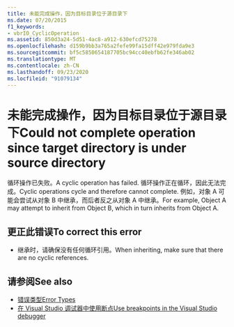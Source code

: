 ```yaml
---
title: 未能完成操作，因为目标目录位于源目录下
ms.date: 07/20/2015
f1_keywords:
- vbrIO_CyclicOperation
ms.assetid: 850d3a24-5d51-4ac8-a912-630efcd75278
ms.openlocfilehash: d159b9bb3a765a2fefe99fa15dff42e979fda9e3
ms.sourcegitcommit: bf5c5850654187705bc94cc40ebfb62fe346ab02
ms.translationtype: MT
ms.contentlocale: zh-CN
ms.lasthandoff: 09/23/2020
ms.locfileid: "91079134"
---
```

# <a name="could-not-complete-operation-since-target-directory-is-under-source-directory"></a><span data-ttu-id="f70a4-102">未能完成操作，因为目标目录位于源目录下</span><span class="sxs-lookup"><span data-stu-id="f70a4-102">Could not complete operation since target directory is under source directory</span></span>

<span data-ttu-id="f70a4-103">循环操作已失败。</span><span class="sxs-lookup"><span data-stu-id="f70a4-103">A cyclic operation has failed.</span></span> <span data-ttu-id="f70a4-104">循环操作正在循环，因此无法完成。</span><span class="sxs-lookup"><span data-stu-id="f70a4-104">Cyclic operations cycle and therefore cannot complete.</span></span> <span data-ttu-id="f70a4-105">例如，对象 A 可能会尝试从对象 B 中继承，而后者反之从对象 A 中继承。</span><span class="sxs-lookup"><span data-stu-id="f70a4-105">For example, Object A may attempt to inherit from Object B, which in turn inherits from Object A.</span></span>  
  
## <a name="to-correct-this-error"></a><span data-ttu-id="f70a4-106">更正此错误</span><span class="sxs-lookup"><span data-stu-id="f70a4-106">To correct this error</span></span>  
  
- <span data-ttu-id="f70a4-107">继承时，请确保没有任何循环引用。</span><span class="sxs-lookup"><span data-stu-id="f70a4-107">When inheriting, make sure that there are no cyclic references.</span></span>  
  
## <a name="see-also"></a><span data-ttu-id="f70a4-108">请参阅</span><span class="sxs-lookup"><span data-stu-id="f70a4-108">See also</span></span>

- [<span data-ttu-id="f70a4-109">错误类型</span><span class="sxs-lookup"><span data-stu-id="f70a4-109">Error Types</span></span>](../programming-guide/language-features/error-types.md)
- [<span data-ttu-id="f70a4-110">在 Visual Studio 调试器中使用断点</span><span class="sxs-lookup"><span data-stu-id="f70a4-110">Use breakpoints in the Visual Studio debugger</span></span>](/visualstudio/debugger/using-breakpoints)
